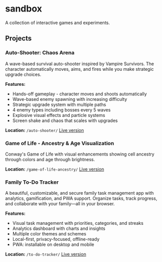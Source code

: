 # sandbox

A collection of interactive games and experiments.

## Projects

### Auto-Shooter: Chaos Arena
A wave-based survival auto-shooter inspired by Vampire Survivors. The character automatically moves, aims, and fires while you make strategic upgrade choices.

**Features:**
- Hands-off gameplay - character moves and shoots automatically
- Wave-based enemy spawning with increasing difficulty
- Strategic upgrade system with multiple paths
- 4 enemy types including bosses every 5 waves
- Explosive visual effects and particle systems
- Screen shake and chaos that scales with upgrades

**Location:** `/auto-shooter/`
[Live version](https://anthonykazyaka.github.io/sandbox/auto-shooter)

### Game of Life - Ancestry & Age Visualization
Conway's Game of Life with visual enhancements showing cell ancestry through colors and age through brightness.

**Location:** `/game-of-life-ancestry/`
[Live version](https://anthonykazyaka.github.io/sandbox/game-of-life-ancestry)

### Family To-Do Tracker
A beautiful, customizable, and secure family task management app with analytics, gamification, and PWA support. Organize tasks, track progress, and collaborate with your family—all in your browser.

**Features:**

- Visual task management with priorities, categories, and streaks
- Analytics dashboard with charts and insights
- Multiple color themes and schemes
- Local-first, privacy-focused, offline-ready
- PWA: installable on desktop and mobile

**Location:** `/to-do-tracker/`
[Live version](https://anthonykazyaka.github.io/sandbox/to-do-tracker)
